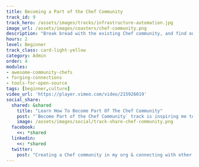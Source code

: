 ```yaml
---
title: Becoming a Part of the Chef Community
track_id: 9
track_hero: /assets/images/tracks/infrastructure-automation.jpg
image_url: /assets/images/coasters/chef-community.png
description: "Break bread with the existing Chef community, and find out how to build a community in your own organization. Learn about Supermarket, messaging tools, and in-house groups as ways to meet your fellow Chefs."
hours: 2
level: Beginner
track_class: card-light-yellow
category: Admin
order: 4
modules:
- awesome-community-chefs
- forging-connections
- tools-for-open-source
tags: [beginner,culture]
video_url: 'https://player.vimeo.com/video/215926019'
social_share:
  shared: &shared
    title: "Learn How To Become Part Of The Chef Community"
    post: "`Become Part of the Chef Community` track is inspiring me to build a community within my own org, as well as connect with the Chef community at large. Inspire yourself today."
    image: /assets/images/social/track-share-chef-community.png
  facebook:
    <<: *shared
  linkedin:
    <<: *shared
  twitter:
    post: "Creating a Chef community in my org & connecting with other Chefs. `Become Part of Chef Community` track showing how: "
---
```

